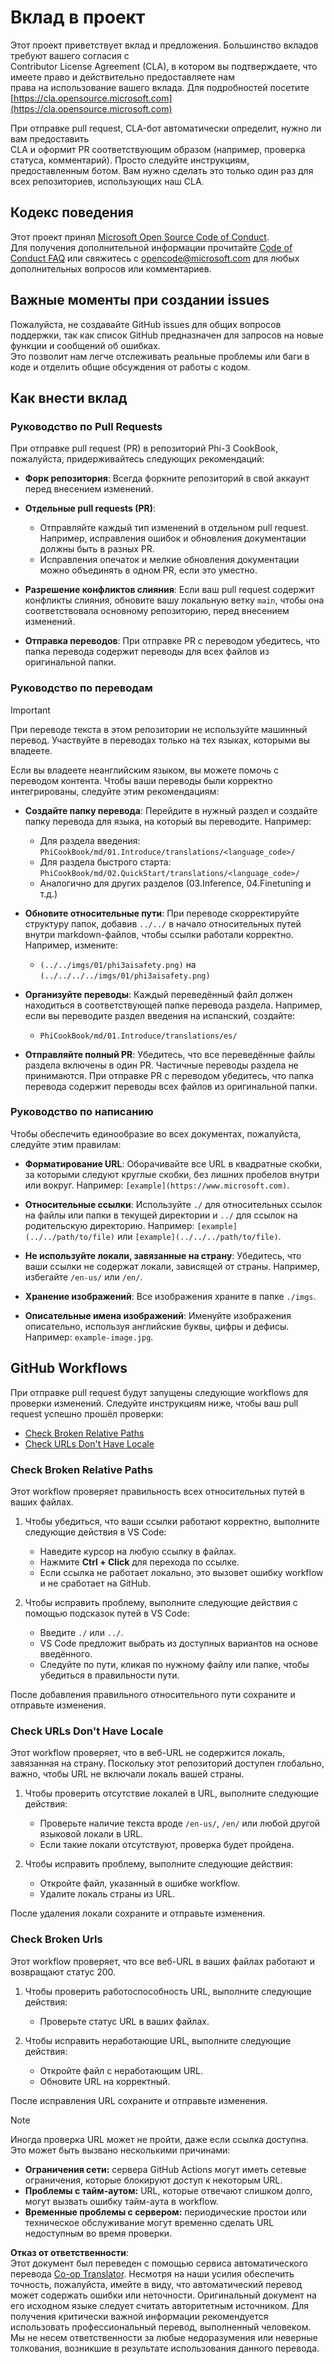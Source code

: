 <!--
CO_OP_TRANSLATOR_METADATA:
{
  "original_hash": "9f71f15fee9a73ecfcd4fd40efbe3070",
  "translation_date": "2025-05-07T12:59:51+00:00",
  "source_file": "CONTRIBUTING.md",
  "language_code": "ru"
}
-->
# Вклад в проект

Этот проект приветствует вклад и предложения. Большинство вкладов требуют вашего согласия с  
Contributor License Agreement (CLA), в котором вы подтверждаете, что имеете право и действительно предоставляете нам  
права на использование вашего вклада. Для подробностей посетите [https://cla.opensource.microsoft.com](https://cla.opensource.microsoft.com)

При отправке pull request, CLA-бот автоматически определит, нужно ли вам предоставить  
CLA и оформит PR соответствующим образом (например, проверка статуса, комментарий). Просто следуйте инструкциям,  
предоставленным ботом. Вам нужно сделать это только один раз для всех репозиториев, использующих наш CLA.

## Кодекс поведения

Этот проект принял [Microsoft Open Source Code of Conduct](https://opensource.microsoft.com/codeofconduct/).  
Для получения дополнительной информации прочитайте [Code of Conduct FAQ](https://opensource.microsoft.com/codeofconduct/faq/) или свяжитесь с [opencode@microsoft.com](mailto:opencode@microsoft.com) для любых дополнительных вопросов или комментариев.

## Важные моменты при создании issues

Пожалуйста, не создавайте GitHub issues для общих вопросов поддержки, так как список GitHub предназначен для запросов на новые функции и сообщений об ошибках.  
Это позволит нам легче отслеживать реальные проблемы или баги в коде и отделить общие обсуждения от работы с кодом.

## Как внести вклад

### Руководство по Pull Requests

При отправке pull request (PR) в репозиторий Phi-3 CookBook, пожалуйста, придерживайтесь следующих рекомендаций:

- **Форк репозитория**: Всегда форкните репозиторий в свой аккаунт перед внесением изменений.

- **Отдельные pull requests (PR)**:
  - Отправляйте каждый тип изменений в отдельном pull request. Например, исправления ошибок и обновления документации должны быть в разных PR.
  - Исправления опечаток и мелкие обновления документации можно объединять в одном PR, если это уместно.

- **Разрешение конфликтов слияния**: Если ваш pull request содержит конфликты слияния, обновите вашу локальную ветку `main`, чтобы она соответствовала основному репозиторию, перед внесением изменений.

- **Отправка переводов**: При отправке PR с переводом убедитесь, что папка перевода содержит переводы для всех файлов из оригинальной папки.

### Руководство по переводам

> [!IMPORTANT]
>
> При переводе текста в этом репозитории не используйте машинный перевод. Участвуйте в переводах только на тех языках, которыми вы владеете.

Если вы владеете неанглийским языком, вы можете помочь с переводом контента. Чтобы ваши переводы были корректно интегрированы, следуйте этим рекомендациям:

- **Создайте папку перевода**: Перейдите в нужный раздел и создайте папку перевода для языка, на который вы переводите. Например:
  - Для раздела введения: `PhiCookBook/md/01.Introduce/translations/<language_code>/`
  - Для раздела быстрого старта: `PhiCookBook/md/02.QuickStart/translations/<language_code>/`
  - Аналогично для других разделов (03.Inference, 04.Finetuning и т.д.)

- **Обновите относительные пути**: При переводе скорректируйте структуру папок, добавив `../../` в начало относительных путей внутри markdown-файлов, чтобы ссылки работали корректно. Например, измените:
  - `(../../imgs/01/phi3aisafety.png)` на `(../../../../imgs/01/phi3aisafety.png)`

- **Организуйте переводы**: Каждый переведённый файл должен находиться в соответствующей папке перевода раздела. Например, если вы переводите раздел введения на испанский, создайте:
  - `PhiCookBook/md/01.Introduce/translations/es/`

- **Отправляйте полный PR**: Убедитесь, что все переведённые файлы раздела включены в один PR. Частичные переводы раздела не принимаются. При отправке PR с переводом убедитесь, что папка перевода содержит переводы всех файлов из оригинальной папки.

### Руководство по написанию

Чтобы обеспечить единообразие во всех документах, пожалуйста, следуйте этим правилам:

- **Форматирование URL**: Оборачивайте все URL в квадратные скобки, за которыми следуют круглые скобки, без лишних пробелов внутри или вокруг. Например: `[example](https://www.microsoft.com)`.

- **Относительные ссылки**: Используйте `./` для относительных ссылок на файлы или папки в текущей директории и `../` для ссылок на родительскую директорию. Например: `[example](../../path/to/file)` или `[example](../../../path/to/file)`.

- **Не используйте локали, завязанные на страну**: Убедитесь, что ваши ссылки не содержат локали, зависящей от страны. Например, избегайте `/en-us/` или `/en/`.

- **Хранение изображений**: Все изображения храните в папке `./imgs`.

- **Описательные имена изображений**: Именуйте изображения описательно, используя английские буквы, цифры и дефисы. Например: `example-image.jpg`.

## GitHub Workflows

При отправке pull request будут запущены следующие workflows для проверки изменений. Следуйте инструкциям ниже, чтобы ваш pull request успешно прошёл проверки:

- [Check Broken Relative Paths](../..)
- [Check URLs Don't Have Locale](../..)

### Check Broken Relative Paths

Этот workflow проверяет правильность всех относительных путей в ваших файлах.

1. Чтобы убедиться, что ваши ссылки работают корректно, выполните следующие действия в VS Code:
    - Наведите курсор на любую ссылку в файлах.
    - Нажмите **Ctrl + Click** для перехода по ссылке.
    - Если ссылка не работает локально, это вызовет ошибку workflow и не сработает на GitHub.

1. Чтобы исправить проблему, выполните следующие действия с помощью подсказок путей в VS Code:
    - Введите `./` или `../`.
    - VS Code предложит выбрать из доступных вариантов на основе введённого.
    - Следуйте по пути, кликая по нужному файлу или папке, чтобы убедиться в правильности пути.

После добавления правильного относительного пути сохраните и отправьте изменения.

### Check URLs Don't Have Locale

Этот workflow проверяет, что в веб-URL не содержится локаль, завязанная на страну. Поскольку этот репозиторий доступен глобально, важно, чтобы URL не включали локаль вашей страны.

1. Чтобы проверить отсутствие локалей в URL, выполните следующие действия:

    - Проверьте наличие текста вроде `/en-us/`, `/en/` или любой другой языковой локали в URL.
    - Если такие локали отсутствуют, проверка будет пройдена.

1. Чтобы исправить проблему, выполните следующие действия:
    - Откройте файл, указанный в ошибке workflow.
    - Удалите локаль страны из URL.

После удаления локали сохраните и отправьте изменения.

### Check Broken Urls

Этот workflow проверяет, что все веб-URL в ваших файлах работают и возвращают статус 200.

1. Чтобы проверить работоспособность URL, выполните следующие действия:
    - Проверьте статус URL в ваших файлах.

2. Чтобы исправить неработающие URL, выполните следующие действия:
    - Откройте файл с неработающим URL.
    - Обновите URL на корректный.

После исправления URL сохраните и отправьте изменения.

> [!NOTE]
>
> Иногда проверка URL может не пройти, даже если ссылка доступна. Это может быть вызвано несколькими причинами:
>
> - **Ограничения сети:** сервера GitHub Actions могут иметь сетевые ограничения, которые блокируют доступ к некоторым URL.
> - **Проблемы с тайм-аутом:** URL, которые отвечают слишком долго, могут вызвать ошибку тайм-аута в workflow.
> - **Временные проблемы с сервером:** периодические простои или техническое обслуживание могут временно сделать URL недоступным во время проверки.

**Отказ от ответственности**:  
Этот документ был переведен с помощью сервиса автоматического перевода [Co-op Translator](https://github.com/Azure/co-op-translator). Несмотря на наши усилия обеспечить точность, пожалуйста, имейте в виду, что автоматический перевод может содержать ошибки или неточности. Оригинальный документ на его исходном языке следует считать авторитетным источником. Для получения критически важной информации рекомендуется использовать профессиональный перевод, выполненный человеком. Мы не несем ответственности за любые недоразумения или неверные толкования, возникшие в результате использования данного перевода.